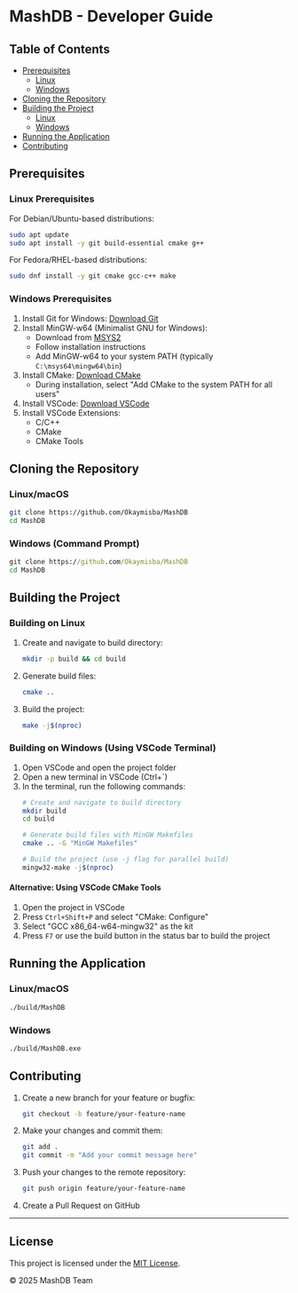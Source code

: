 # MashDB - Developer Guide

## Table of Contents

- [Prerequisites](#prerequisites)
    - [Linux](#linux-prerequisites)
    - [Windows](#windows-prerequisites)
- [Cloning the Repository](#cloning-the-repository)
- [Building the Project](#building-the-project)
    - [Linux](#building-on-linux)
    - [Windows](#building-on-windows)
- [Running the Application](#running-the-application)
- [Contributing](#contributing)

## Prerequisites

### Linux Prerequisites

For Debian/Ubuntu-based distributions:

```bash
sudo apt update
sudo apt install -y git build-essential cmake g++
```

For Fedora/RHEL-based distributions:

```bash
sudo dnf install -y git cmake gcc-c++ make
```

### Windows Prerequisites

1. Install Git for Windows: [Download Git](https://git-scm.com/download/win)
2. Install MinGW-w64 (Minimalist GNU for Windows):
    - Download from [MSYS2](https://www.msys2.org/)
    - Follow installation instructions
    - Add MinGW-w64 to your system PATH (typically `C:\msys64\mingw64\bin`)
3. Install CMake: [Download CMake](https://cmake.org/download/)
    - During installation, select "Add CMake to the system PATH for all users"
4. Install VSCode: [Download VSCode](https://code.visualstudio.com/)
5. Install VSCode Extensions:
    - C/C++
    - CMake
    - CMake Tools

## Cloning the Repository

### Linux/macOS

```bash
git clone https://github.com/Okaymisba/MashDB
cd MashDB
```

### Windows (Command Prompt)

```cmd
git clone https://github.com/Okaymisba/MashDB
cd MashDB
```

## Building the Project

### Building on Linux

1. Create and navigate to build directory:
   ```bash
   mkdir -p build && cd build
   ```

2. Generate build files:
   ```bash
   cmake ..
   ```

3. Build the project:
   ```bash
   make -j$(nproc)
   ```

### Building on Windows (Using VSCode Terminal)

1. Open VSCode and open the project folder
2. Open a new terminal in VSCode (Ctrl+`)
3. In the terminal, run the following commands:
   ```bash
   # Create and navigate to build directory
   mkdir build
   cd build
   
   # Generate build files with MinGW Makefiles
   cmake .. -G "MinGW Makefiles"
   
   # Build the project (use -j flag for parallel build)
   mingw32-make -j$(nproc)
   ```

#### Alternative: Using VSCode CMake Tools

1. Open the project in VSCode
2. Press `Ctrl+Shift+P` and select "CMake: Configure"
3. Select "GCC x86_64-w64-mingw32" as the kit
4. Press `F7` or use the build button in the status bar to build the project

## Running the Application

### Linux/macOS

```bash
./build/MashDB
```

### Windows

```bash
./build/MashDB.exe
```

## Contributing

1. Create a new branch for your feature or bugfix:
   ```bash
   git checkout -b feature/your-feature-name
   ```

2. Make your changes and commit them:
   ```bash
   git add .
   git commit -m "Add your commit message here"
   ```

3. Push your changes to the remote repository:
   ```bash
   git push origin feature/your-feature-name
   ```

4. Create a Pull Request on GitHub

---

## License

This project is licensed under the [MIT License](LICENSE).

© 2025 MashDB Team
